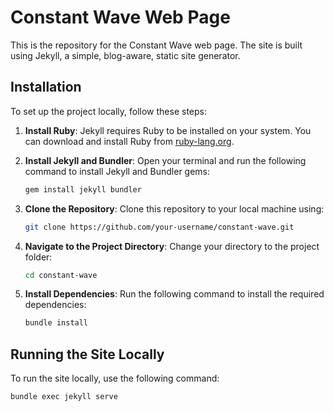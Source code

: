 # Constant Wave Web Page

This is the repository for the Constant Wave web page. The site is built using Jekyll, a simple, blog-aware, static site generator.

## Installation

To set up the project locally, follow these steps:

1. **Install Ruby**: Jekyll requires Ruby to be installed on your system. You can download and install Ruby from [ruby-lang.org](https://www.ruby-lang.org/en/downloads/).

2. **Install Jekyll and Bundler**: Open your terminal and run the following command to install Jekyll and Bundler gems:
   ```sh
   gem install jekyll bundler
   ```

3. **Clone the Repository**: Clone this repository to your local machine using:
   ```sh
   git clone https://github.com/your-username/constant-wave.git
   ```

4. **Navigate to the Project Directory**: Change your directory to the project folder:
   ```sh
   cd constant-wave
   ```

5. **Install Dependencies**: Run the following command to install the required dependencies:
   ```sh
   bundle install
   ```

## Running the Site Locally

To run the site locally, use the following command:

```sh
bundle exec jekyll serve
```



